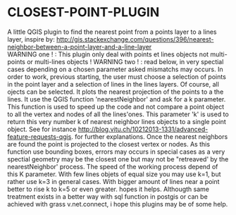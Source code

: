# CLOSEST-POINT-PLUGIN
A little QGIS plugin to find the nearest point from a points layer to a lines layer, inspire by:
http://gis.stackexchange.com/questions/396/nearest-neighbor-between-a-point-layer-and-a-line-layer  
WARNING one ! : This plugin only deal with points et lines objects not multi-points or multi-lines objects !
WARNING two ! : read below, in very spectial cases depending on a chosen parameter asked mismatchs may occurs.
In order to work, previous starting, the user must choose a selection of points in the point layer and a selection of lines in the lines layers.
Of course, all ojects can be selected. 
It plots the nearest projection of the points to a the lines.
It use the QGIS function 'nearestNeighbor' and ask for a k parameter. 
This function is used to speed up the code and not compare a point object to all the vertex and nodes of all the lines'ones.
This parameter 'k' is used to return this very number k of nearest neighbor lines objects to a single point object. 
See for instance http://blog.vitu.ch/10212013-1331/advanced-feature-requests-qgis. for further explanations.
Once the nearest neighbors are found the point is projected to the closest vertex or nodes.
As this function use bounding boxes, errors may occurs in special cases as a very spectial geometry may be the closest one but may not be "retreaved' by the nearestNeighbor' process.
The speed of the working process depend of this K parameter.
With few lines objets of equal size you may use k=1, but rather use k=3 in general cases. 
With bigger amount of lines near a point better to rise k to k=5 or even greater.
hopes it helps.
Althougth same treatment exists in a better way with sql function in postgis or can be achieved with grass v.net.connect, i hope this plugins may be of some help. 

